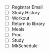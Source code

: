 - [ ] Registrar Email
- [ ] Study History
- [ ] Workout
- [ ] Return to library
- [ ] Meals
- [ ] Proc
- [ ] Study
- [ ] MkSchedule

